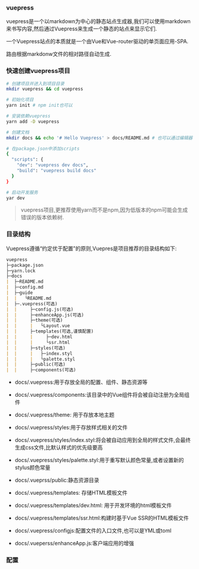 ### vuepress

vuepress是一个以markdown为中心的静态站点生成器,我们可以使用markdown来书写内容,然后通过Vuepress来生成一个静态的站点来显示它们.

一个Vuepress站点的本质就是一个由Vue和Vue-router驱动的单页面应用-SPA.

路由根据markdonw文件的相对路径自动生成.

### 快速创建vuepress项目

```bash
# 创建项目并进入到项目目录
mkdir vuepress && cd vuepress

# 初始化项目
yarn init # npm init也可以

# 安装依赖vuepress
yarn add -D vuepress

# 创建文档
mkdir docs && echo '# Hello Vuepress' > docs/README.md # 也可以通过编辑器的方式去创建

# 在package.json中添加scripts
{
  "scripts": {
    "dev": "vuepress dev docs",
    "build": "vuepress build docs"
  }
}

# 启动开发服务
yar dev
```

> vuepress项目,更推荐使用yarn而不是npm,因为低版本的npm可能会生成错误的版本依赖树.

### 目录结构

Vuepress遵循“约定优于配置”的原则,Vuepres是项目推荐的目录结构如下:

```markdown
vuepress
├─package.json
├─yarn.lock
├─docs
|  ├─README.md
|  ├─config.md
|  ├─guide
|  |   └README.md
|  ├─.vuepress(可选)
|  |     ├─config.js(可选)
|  |     ├─enhanceApp.js(可选)
|  |     ├─theme(可选)
|  |     |   └Layout.vue
|  |     ├─templates(可选,谨慎配置)
|  |     |     ├─dev.html
|  |     |     └ssr.html
|  |     ├─styles(可选)
|  |     |   ├─index.styl
|  |     |   └palette.styl
|  |     ├─public(可选)
|  |     ├─components(可选)
```

* docs/.vuepress:用于存放全局的配置、组件、静态资源等

* docs/.vuepress/components:该目录中的Vue组件将会被自动注册为全局组件

* docs/.vuepress/theme: 用于存放本地主题

* docs/.vuepress/styles:用于存放样式相关的文件

* docs/.vuepress/styles/index.styl:将会被自动应用到全局的样式文件,会最终生成css文件,比默认样式的优先级要高

* docs/.vuepress/styles/palette.styl:用于重写默认颜色常量,或者设置新的stylus颜色常量

* docs/.vueprss/public:静态资源目录

* docs/.vuepress/templates: 存储HTML模板文件

* docs/.vuepress/templates/dev.html: 用于开发环境的html模板文件

* docs/.vuepress/templates/ssr.html:构建时基于Vue SSR的HTML模板文件

* docs/.vuepress/configjs:配置文件的入口文件,也可以是YML或toml

* docs/.vueperss/enhanceApp.js:客户端应用的增强

### 配置